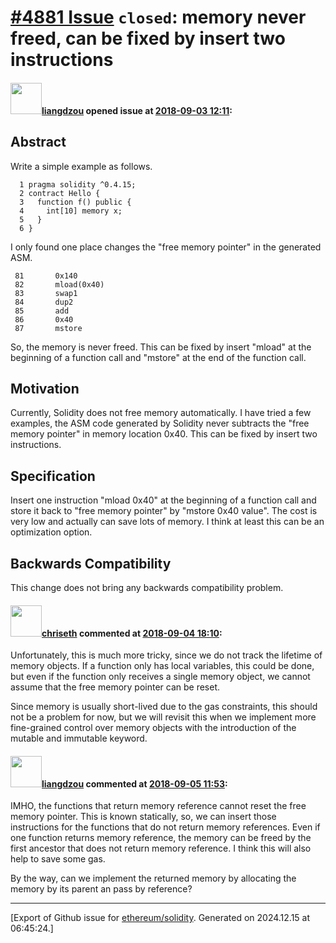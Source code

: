 # [\#4881 Issue](https://github.com/ethereum/solidity/issues/4881) `closed`: memory never freed, can be fixed by insert two instructions

#### <img src="https://avatars.githubusercontent.com/u/1409883?u=1f49863b1110007dee59da22e445c97f4cb93ffc&v=4" width="50">[liangdzou](https://github.com/liangdzou) opened issue at [2018-09-03 12:11](https://github.com/ethereum/solidity/issues/4881):

## Abstract

Write a simple example as follows.
```
  1 pragma solidity ^0.4.15;                                                        
  2 contract Hello {                                                                
  3   function f() public {                                                         
  4     int[10] memory x;                                                                                                                                                                                                                                                     
  5   }                                                                             
  6 }                                                                               
```
I only found one place changes the "free memory pointer" in the generated ASM.

```
 81       0x140
 82       mload(0x40)                                                               
 83       swap1                                                                     
 84       dup2                                                                      
 85       add                                                                       
 86       0x40                                                                      
 87       mstore                                                                    
```

So, the memory is never freed.
This can be fixed by insert "mload" at the beginning of a function call and "mstore" at the end of the function call.

## Motivation

Currently, Solidity does not free memory automatically. I have tried a few examples, the ASM code generated by Solidity never subtracts the "free memory pointer" in memory location 0x40. This can be fixed by insert two instructions.

## Specification

Insert one instruction "mload 0x40" at the beginning of a function call and store it back to "free memory pointer" by "mstore 0x40 value".
The cost is very low and actually can save lots of memory. I think at least this can be an optimization option.

## Backwards Compatibility

This change does not bring any backwards compatibility problem.

#### <img src="https://avatars.githubusercontent.com/u/9073706?v=4" width="50">[chriseth](https://github.com/chriseth) commented at [2018-09-04 18:10](https://github.com/ethereum/solidity/issues/4881#issuecomment-418465581):

Unfortunately, this is much more tricky, since we do not track the lifetime of memory objects. If a function only has local variables, this could be done, but even if the function only receives a single memory object, we cannot assume that the free memory pointer can be reset.

Since memory is usually short-lived due to the gas constraints, this should not be a problem for now, but we will revisit this when we implement more fine-grained control over memory objects with the introduction of the mutable and immutable keyword.

#### <img src="https://avatars.githubusercontent.com/u/1409883?u=1f49863b1110007dee59da22e445c97f4cb93ffc&v=4" width="50">[liangdzou](https://github.com/liangdzou) commented at [2018-09-05 11:53](https://github.com/ethereum/solidity/issues/4881#issuecomment-418702970):

IMHO, the functions that return memory reference cannot reset the free memory pointer. This is known statically, so, we can insert those instructions for the functions that do not return memory references. Even if one function returns memory reference, the memory can be freed by the first ancestor that does not return memory reference. I think this will also help to save some gas.

By the way, can we implement the returned memory by allocating the memory by its parent an pass by reference?


-------------------------------------------------------------------------------



[Export of Github issue for [ethereum/solidity](https://github.com/ethereum/solidity). Generated on 2024.12.15 at 06:45:24.]
